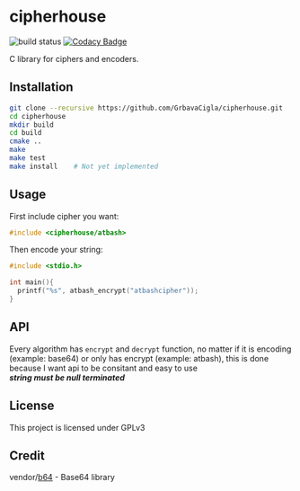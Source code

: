# cipherhouse 
![build status](https://github.com/GrbavaCigla/cipherhouse/workflows/C/C++%20CI/badge.svg)
[![Codacy Badge](https://api.codacy.com/project/badge/Grade/3911916cac264460a4b0ebaa82e7fa6c)](https://app.codacy.com/manual/GrbavaCigla/cipherhouse?utm_source=github.com&utm_medium=referral&utm_content=GrbavaCigla/cipherhouse&utm_campaign=Badge_Grade_Dashboard)

C library for ciphers and encoders.

## Installation
```sh
git clone --recursive https://github.com/GrbavaCigla/cipherhouse.git
cd cipherhouse
mkdir build
cd build
cmake ..
make
make test
make install    # Not yet implemented
```
## Usage

First include cipher you want:
```c
#include <cipherhouse/atbash>
```

Then encode your string:
```c
#include <stdio.h>

int main(){
  printf("%s", atbash_encrypt("atbashcipher"));
}
```
## API
Every algorithm has `encrypt` and `decrypt` function, no matter if it is encoding (example: base64) or only has encrypt (example: atbash), this is done because I want api to be consitant and easy to use  
___string must be null terminated___

## License
This project is licensed under GPLv3

## Credit
vendor/[b64](https://github.com/littlstar/b64.c) - Base64 library
